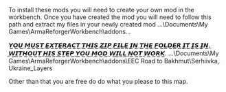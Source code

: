 To install these mods you will need to create your own mod in the workbench. Once you have created the mod you will need to follow this path and extract my files in your newly created mod
...\Documents\My Games\ArmaReforgerWorkbench\addons\...

𝙔̲𝙊̲𝙐̲ ̲𝙈̲𝙐̲𝙎̲𝙏̲ ̲𝙀̲𝙓̲𝙏̲𝙀̲𝙍̲𝘼̲𝘾̲𝙏̲ ̲𝙏̲𝙃̲𝙄̲𝙎̲ ̲𝙕̲𝙄̲𝙋̲ ̲𝙁̲𝙄̲𝙇̲𝙀̲ ̲𝙄̲𝙉̲ ̲𝙏̲𝙃̲𝙀̲ ̲𝙁̲𝙊̲𝙇̲𝘿̲𝙀̲𝙍̲ ̲𝙄̲𝙏̲ ̲𝙄̲𝙎̲ ̲𝙄̲𝙉̲.̲ ̲𝙒̲𝙄̲𝙏̲𝙃̲𝙊̲𝙐̲𝙏̲ ̲𝙃̲𝙄̲𝙎̲ ̲𝙎̲𝙏̲𝙀̲𝙋̲ ̲𝙔̲𝙊̲𝙐̲ ̲𝙈̲𝙊̲𝘿̲ ̲𝙒̲𝙄̲𝙇̲𝙇̲ ̲𝙉̲𝙊̲𝙏̲ ̲𝙒̲𝙊̲𝙍̲𝙆̲.
...\Documents\My Games\ArmaReforgerWorkbench\addons\EEC Road to Bakhmut\Serhiivka, Ukraine_Layers

Other than that you are free do do what you please to this map.
